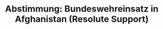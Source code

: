 ---
abstimmung:
  abstimmung: 4
  bundestagssitzung: 89
  legislaturperiode: 19
categories:
- Todo
data:
- title: Abstimmungsergebnis 20190321_1-data.pdf
  url: /res/2021-btw/abstimmungsergebnisse/20190321_1-data.pdf
- title: Abstimmungsergebnis 20190321_1_xls-data.xls
  url: /res/2021-btw/abstimmungsergebnisse/20190321_1_xls-data.xls
- title: Abstimmungsergebnis 20190321_1_xls-datacsv
  url: /res/2021-btw/abstimmungsergebnisse/csv/20190321_1_xls-datacsv
ergebnis:
  afd:
    enthaltung: 0
    gesamt: 91
    ja: 0
    nein: 85
    nichtabgegeben: 6
    ungueltig: 0
  bü90/gr:
    enthaltung: 12
    gesamt: 67
    ja: 20
    nein: 32
    nichtabgegeben: 3
    ungueltig: 0
  cdu/csu:
    enthaltung: 0
    gesamt: 246
    ja: 235
    nein: 0
    nichtabgegeben: 11
    ungueltig: 0
  die linke.:
    enthaltung: 0
    gesamt: 69
    ja: 0
    nein: 66
    nichtabgegeben: 3
    ungueltig: 0
  fdp:
    enthaltung: 14
    gesamt: 80
    ja: 48
    nein: 11
    nichtabgegeben: 7
    ungueltig: 0
  file: 20190321_1_xls-data.xls
  fraktionslos:
    enthaltung: 0
    gesamt: 4
    ja: 0
    nein: 3
    nichtabgegeben: 1
    ungueltig: 0
  spd:
    enthaltung: 2
    gesamt: 152
    ja: 135
    nein: 5
    nichtabgegeben: 10
    ungueltig: 0
layout: abstimmung
links:
- title: Link zu bundestag.de
  url: https://www.bundestag.de/parlament/plenum/abstimmung/abstimmung?id=590
preview: 'Deutscher Bundestag


  89. Sitzung des Deutschen Bundestages

  am Donnerstag, 21. März 2019


  Endgültiges Ergebnis der Namentlichen Abstimmung Nr. 4


  Beschlussempfehlung des Auswärtigen Ausschusses (3. Ausschuss) zu dem Antrag der

  Bundesregierung

  Fortsetzung der Beteiligung bewaffneter deutscher Streitkräfte am NATO-geführten
  Einsatz

  Resolute Support für die Ausbildung, Beratung und Unterstützung der afghanischen

  nationalen Verteidigungs- und Sicherheitskräfte in Afghanistan

  Drs. 19/7726 und 19/8424'
tags:
- Todo
title: 'Abstimmung: Bundeswehreinsatz in Afghanistan (Resolute Support)'
---